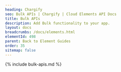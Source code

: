 ```yaml
---
heading: Chargify
seo: Bulk APIs | Chargify | Cloud Elements API Docs
title: Bulk APIs
description: Add Bulk functionality to your app.
layout: docs
breadcrumbs: /docs/elements.html
elementId: 498
parent: Back to Element Guides
order: 35
sitemap: false
---
```


{% include bulk-apis.md %}
